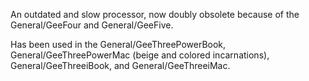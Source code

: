 An outdated and slow processor, now doubly obsolete because of the General/GeeFour and General/GeeFive.

Has been used in the General/GeeThreePowerBook, General/GeeThreePowerMac (beige and colored incarnations), General/GeeThreeiBook, and General/GeeThreeiMac.